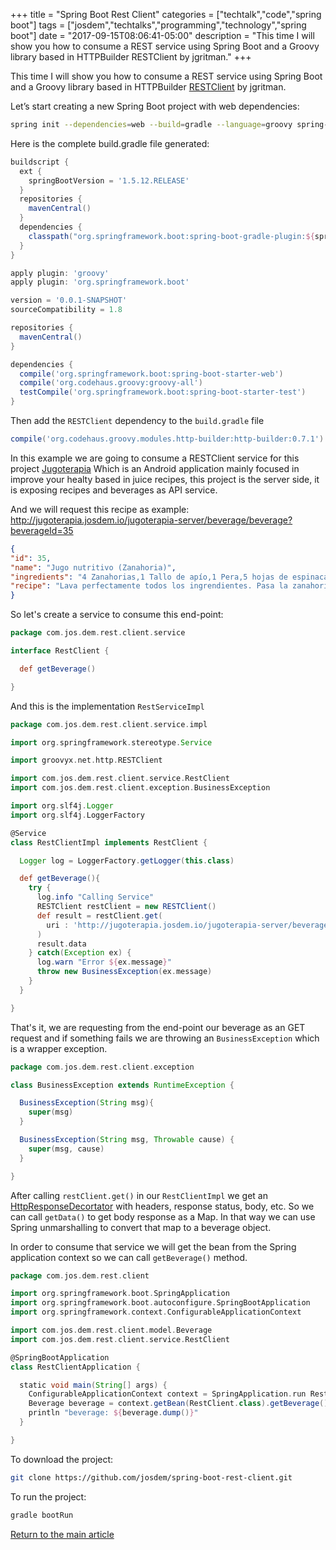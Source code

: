+++
title = "Spring Boot Rest Client"
categories = ["techtalk","code","spring boot"]
tags = ["josdem","techtalks","programming","technology","spring boot"]
date = "2017-09-15T08:06:41-05:00"
description = "This time I will show you how to consume a REST service using Spring Boot and a Groovy library based in HTTPBuilder RESTClient by jgritman."
+++

This time I will show you how to consume a REST service using Spring Boot and a Groovy library based in HTTPBuilder [RESTClient](https://github.com/jgritman/httpbuilder/wiki/RESTClient) by jgritman. 

Let’s start creating a new Spring Boot project with web dependencies:

```bash
spring init --dependencies=web --build=gradle --language=groovy spring-boot-rest-client
``` 

Here is the complete build.gradle file generated:


```groovy
buildscript {
  ext {
    springBootVersion = '1.5.12.RELEASE'
  }
  repositories {
    mavenCentral()
  }
  dependencies {
    classpath("org.springframework.boot:spring-boot-gradle-plugin:${springBootVersion}")
  }
}

apply plugin: 'groovy'
apply plugin: 'org.springframework.boot'

version = '0.0.1-SNAPSHOT'
sourceCompatibility = 1.8

repositories {
  mavenCentral()
}

dependencies {
  compile('org.springframework.boot:spring-boot-starter-web')
  compile('org.codehaus.groovy:groovy-all')
  testCompile('org.springframework.boot:spring-boot-starter-test')
}
```

Then add the `RESTClient` dependency to the `build.gradle` file

```groovy
compile('org.codehaus.groovy.modules.http-builder:http-builder:0.7.1')
```

In this example we are going to consume a RESTClient service for this project [Jugoterapia](https://github.com/josdem/jugoterapia-spring-boot) Which is an Android application mainly focused in improve your healty based in juice recipes, this project is the server side, it is exposing recipes and beverages as API service.

And we will request this recipe as example: http://jugoterapia.josdem.io/jugoterapia-server/beverage/beverage?beverageId=35

```json
{
"id": 35,
"name": "Jugo nutritivo (Zanahoria)",
"ingredients": "4 Zanahorias,1 Tallo de apío,1 Pera,5 hojas de espinacas",
"recipe": "Lava perfectamente todos los ingrendientes. Pasa la zanahoria por el extractor, el apio, las espinacas y la pera. Mezcla todo perfectamente y bebe de inmediato. La espinaca es una excelente fuente de hierro. Promueve el transporte y depósito de oxí­geno en los tejidos, aumenta la fuerza muscular, ayuda a bajar de peso, favorece el tránsito intestinal, beneficia a mujeres embarazadas y niños debido a su contenido de ácido fólico (vitamina B9), mejora la visión y mantiene la presión arterial balanceada."
}
```

So let's create a service to consume this end-point:

```groovy
package com.jos.dem.rest.client.service

interface RestClient {

  def getBeverage()

}
```

And this is the implementation `RestServiceImpl`

```groovy
package com.jos.dem.rest.client.service.impl

import org.springframework.stereotype.Service

import groovyx.net.http.RESTClient

import com.jos.dem.rest.client.service.RestClient
import com.jos.dem.rest.client.exception.BusinessException

import org.slf4j.Logger
import org.slf4j.LoggerFactory

@Service
class RestClientImpl implements RestClient {

  Logger log = LoggerFactory.getLogger(this.class)

  def getBeverage(){
    try {
      log.info "Calling Service"
      RESTClient restClient = new RESTClient()
      def result = restClient.get(
        uri : 'http://jugoterapia.josdem.io/jugoterapia-server/beverage/beverage?beverageId=35'
      )
      result.data      
    } catch(Exception ex) {
      log.warn "Error ${ex.message}"
      throw new BusinessException(ex.message)
    }
  }

}
```

That's it, we are requesting from the end-point our beverage as an GET request and if something fails we are throwing an `BusinessException` which is a wrapper exception.

```groovy
package com.jos.dem.rest.client.exception

class BusinessException extends RuntimeException {

  BusinessException(String msg){
    super(msg)
  }

  BusinessException(String msg, Throwable cause) {
    super(msg, cause)
  }

}
```

After calling `restClient.get()` in our `RestClientImpl` we get an [HttpResponseDecortator](javadox.com/org.codehaus.groovy.modules.http-builder/http-builder/0.6/groovyx/net/http/HttpResponseDecorator.html) with headers, response status, body, etc. So we can call `getData()` to get body response as a Map. In that way we can use Spring unmarshalling to convert that map to a beverage object. 

In order to consume that service we will get the bean from the Spring application context so we can call `getBeverage()` method.

```groovy
package com.jos.dem.rest.client

import org.springframework.boot.SpringApplication
import org.springframework.boot.autoconfigure.SpringBootApplication
import org.springframework.context.ConfigurableApplicationContext

import com.jos.dem.rest.client.model.Beverage
import com.jos.dem.rest.client.service.RestClient

@SpringBootApplication
class RestClientApplication {

  static void main(String[] args) {
    ConfigurableApplicationContext context = SpringApplication.run RestClientApplication, args
    Beverage beverage = context.getBean(RestClient.class).getBeverage()
    println "beverage: ${beverage.dump()}"
  }

}
```


To download the project:

```bash
git clone https://github.com/josdem/spring-boot-rest-client.git
```

To run the project:

```bash
gradle bootRun
```

[Return to the main article](/techtalk/spring)

